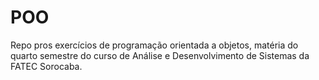 # POO
Repo pros exercícios de programação orientada a objetos, 
matéria do quarto semestre do curso de Análise e 
Desenvolvimento de Sistemas da FATEC Sorocaba.
